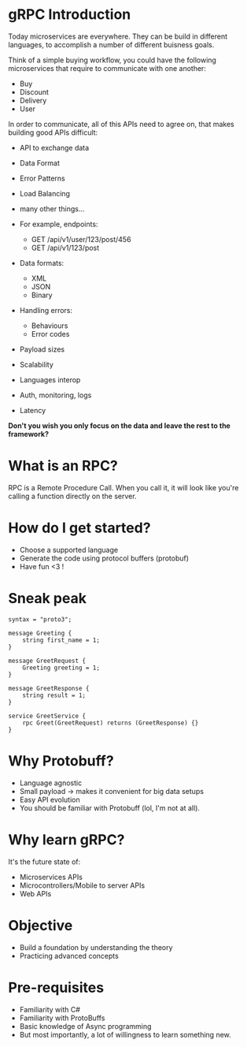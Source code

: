 gRPC Introduction
==================

Today microservices are everywhere. They can be build in different languages,
to accomplish a number of different buisness goals.

Think of a simple buying workflow, you could have the following microservices that
require to communicate with one another:
* Buy 
* Discount
* Delivery
* User

In order to communicate, all of this APIs need to agree on, that makes building
good APIs difficult:
* API to exchange data
* Data Format
* Error Patterns
* Load Balancing
* many other things...

* For example, endpoints:
    * GET /api/v1/user/123/post/456
    * GET /api/v1/123/post

* Data formats:
    * XML
    * JSON
    * Binary

* Handling errors:
    * Behaviours
    * Error codes

* Payload sizes

* Scalability

* Languages interop

* Auth, monitoring, logs

* Latency


**Don't you wish you only focus on the data and leave the rest to the framework?**


What is an RPC?
===============
RPC is a Remote Procedure Call. When you call it, it will look like you're calling
a function directly on the server.


How do I get started?
====================

- Choose a supported language
- Generate the code using protocol buffers (protobuf)
- Have fun <3 !


Sneak peak
==========

```
syntax = "proto3";

message Greeting {
	string first_name = 1;
}

message GreetRequest {
	Greeting greeting = 1;
}

message GreetResponse {
	string result = 1;
}

service GreetService {
	rpc Greet(GreetRequest) returns (GreetResponse) {}
}

```


Why Protobuff?
==============

- Language agnostic
- Small payload -> makes it convenient for big data setups
- Easy API evolution
- You should be familiar with Protobuff (lol, I'm not at all).



Why learn gRPC?
===============

It's the future state of:
- Microservices APIs
- Microcontrollers/Mobile to server APIs
- Web APIs



Objective
==========

* Build a foundation by understanding the theory
* Practicing advanced concepts


Pre-requisites
==============
* Familiarity with C#
* Familiarity with ProtoBuffs
* Basic knowledge of Async programming
* But most importantly, a lot of willingness to learn something new.

